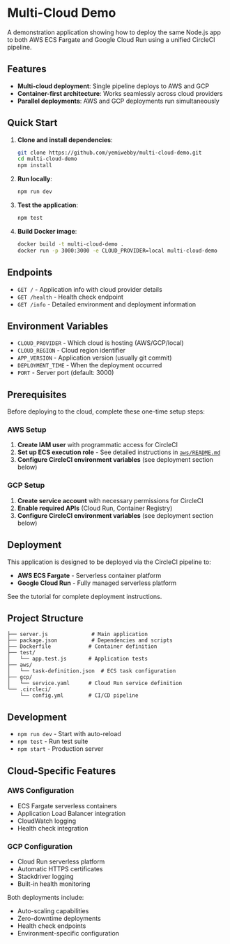 # Multi-Cloud Demo

A demonstration application showing how to deploy the same Node.js app to both AWS ECS Fargate and Google Cloud Run using a unified CircleCI pipeline.

## Features

- **Multi-cloud deployment**: Single pipeline deploys to AWS and GCP
- **Container-first architecture**: Works seamlessly across cloud providers
- **Parallel deployments**: AWS and GCP deployments run simultaneously

## Quick Start

1. **Clone and install dependencies**:

   ```bash
   git clone https://github.com/yemiwebby/multi-cloud-demo.git
   cd multi-cloud-demo
   npm install
   ```

2. **Run locally**:

   ```bash
   npm run dev
   ```

3. **Test the application**:

   ```bash
   npm test
   ```

4. **Build Docker image**:
   ```bash
   docker build -t multi-cloud-demo .
   docker run -p 3000:3000 -e CLOUD_PROVIDER=local multi-cloud-demo
   ```

## Endpoints

- `GET /` - Application info with cloud provider details
- `GET /health` - Health check endpoint
- `GET /info` - Detailed environment and deployment information

## Environment Variables

- `CLOUD_PROVIDER` - Which cloud is hosting (AWS/GCP/local)
- `CLOUD_REGION` - Cloud region identifier
- `APP_VERSION` - Application version (usually git commit)
- `DEPLOYMENT_TIME` - When the deployment occurred
- `PORT` - Server port (default: 3000)

## Prerequisites

Before deploying to the cloud, complete these one-time setup steps:

### AWS Setup

1. **Create IAM user** with programmatic access for CircleCI
2. **Set up ECS execution role** - See detailed instructions in [`aws/README.md`](aws/README.md)
3. **Configure CircleCI environment variables** (see deployment section below)

### GCP Setup

1. **Create service account** with necessary permissions for CircleCI
2. **Enable required APIs** (Cloud Run, Container Registry)
3. **Configure CircleCI environment variables** (see deployment section below)

## Deployment

This application is designed to be deployed via the CircleCI pipeline to:

- **AWS ECS Fargate** - Serverless container platform
- **Google Cloud Run** - Fully managed serverless platform

See the tutorial for complete deployment instructions.

## Project Structure

```
├── server.js              # Main application
├── package.json           # Dependencies and scripts
├── Dockerfile            # Container definition
├── test/
│   └── app.test.js       # Application tests
├── aws/
│   └── task-definition.json  # ECS task configuration
├── gcp/
│   └── service.yaml      # Cloud Run service definition
└── .circleci/
    └── config.yml        # CI/CD pipeline
```

## Development

- `npm run dev` - Start with auto-reload
- `npm test` - Run test suite
- `npm start` - Production server

## Cloud-Specific Features

### AWS Configuration

- ECS Fargate serverless containers
- Application Load Balancer integration
- CloudWatch logging
- Health check integration

### GCP Configuration

- Cloud Run serverless platform
- Automatic HTTPS certificates
- Stackdriver logging
- Built-in health monitoring

Both deployments include:

- Auto-scaling capabilities
- Zero-downtime deployments
- Health check endpoints
- Environment-specific configuration
